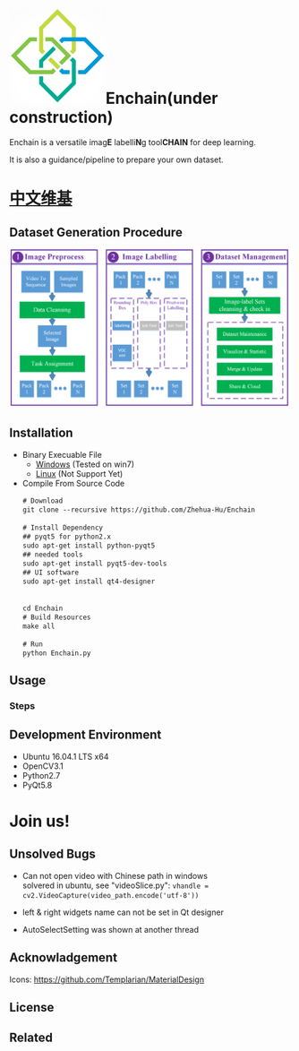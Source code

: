 # [![](./icons/EnchainLogoLittle.png)](https://github.com/Zhehua-Hu/Enchain)Enchain(under construction)

Enchain is a versatile imag**E** labelli**N**g tool**CHAIN** for deep learning.

It is also a guidance/pipeline to prepare your own dataset.


# [中文维基](https://github.com/Zhehua-Hu/Enchain/wiki/README_Chineses)

## Dataset Generation Procedure


![](./doc/docPictures/DatasetGenerationProcedure.png)
## Installation

* Binary Execuable File
    - [Windows]() (Tested on win7)
    - [Linux]() (Not Support Yet)
* Compile From Source Code
    ```
    # Download
    git clone --recursive https://github.com/Zhehua-Hu/Enchain
    
    # Install Dependency
    ## pyqt5 for python2.x
    sudo apt-get install python-pyqt5
    ## needed tools
    sudo apt-get install pyqt5-dev-tools
    ## UI software
    sudo apt-get install qt4-designer
    

    cd Enchain
    # Build Resources
    make all

    # Run
    python Enchain.py
    ```


## Usage




### Steps


## Development Environment
* Ubuntu 16.04.1 LTS x64
* OpenCV3.1
* Python2.7
* PyQt5.8


# Join us!

## Unsolved Bugs

* Can not open video with Chinese path in windows  
solvered in ubuntu, see "videoSlice.py": `vhandle = cv2.VideoCapture(video_path.encode('utf-8'))`

* left & right widgets name can not be set in Qt designer

* AutoSelectSetting was shown at another thread

## Acknowladgement

Icons: <https://github.com/Templarian/MaterialDesign>

## License

## Related








